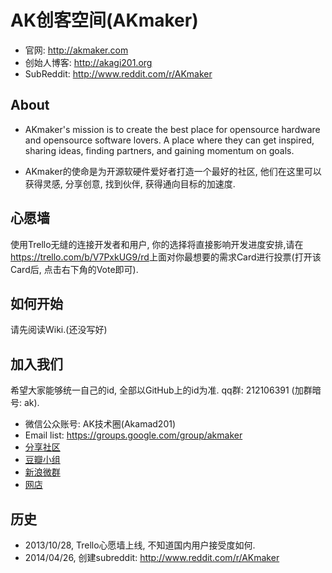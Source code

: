 AK创客空间(AKmaker)
=================

* 官网: <http://akmaker.com>
* 创始人博客: <http://akagi201.org>
* SubReddit: <http://www.reddit.com/r/AKmaker>

About
-----
* AKmaker's mission is to create the best place for opensource hardware and opensource software lovers. A place where they can get inspired, sharing ideas, finding partners, and gaining momentum on goals.

* AKmaker的使命是为开源软硬件爱好者打造一个最好的社区, 他们在这里可以获得灵感, 分享创意, 找到伙伴, 获得通向目标的加速度.

心愿墙
-----
使用Trello无缝的连接开发者和用户, 你的选择将直接影响开发进度安排,请在<https://trello.com/b/V7PxkUG9/rd>上面对你最想要的需求Card进行投票(打开该Card后, 点击右下角的Vote即可).

如何开始
-------
请先阅读Wiki.(还没写好)


加入我们
-------
希望大家能够统一自己的id, 全部以GitHub上的id为准.
qq群: 212106391 (加群暗号: ak).

* 微信公众账号: AK技术圈(Akamad201)
* Email list: <https://groups.google.com/group/akmaker>
* [分享社区](http://www.reddit.com/r/AKmaker)
* [豆瓣小组](http://www.douban.com/group/500680/)
* [新浪微群](http://q.weibo.com/1929743)
* [网店](http://shop.akagi201.org)


历史
---
* 2013/10/28, Trello心愿墙上线, 不知道国内用户接受度如何.
* 2014/04/26, 创建subreddit: <http://www.reddit.com/r/AKmaker>


